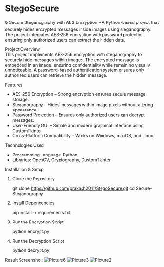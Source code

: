 # StegoSecure
🔒 Secure Steganography with AES Encryption – A Python-based project that securely hides encrypted messages inside images using steganography. The project integrates AES-256 encryption with password protection, ensuring only authorized users can extract the hidden data.

Project Overview  
This project implements AES-256 encryption with steganography to securely hide messages within images. The encrypted message is embedded in an image, ensuring confidentiality while remaining visually unnoticeable. A password-based authentication system ensures only authorized users can retrieve the hidden message.  

Features  
- AES-256 Encryption – Strong encryption ensures secure message storage.  
- Steganography – Hides messages within image pixels without altering appearance.  
- Password Protection – Ensures only authorized users can decrypt messages.  
- User-Friendly GUI – Simple and modern graphical interface using CustomTkinter.  
- Cross-Platform Compatibility – Works on Windows, macOS, and Linux.  

 Technologies Used  
- Programming Language: Python  
- Libraries: OpenCV, Cryptography, CustomTkinter  


Installation & Setup  
1. Clone the Repository  
   
   git clone https://github.com/prakash2011/StegoSecure.git
   cd Secure-Steganography

2. Install Dependencies

   pip install -r requirements.txt
   
4. Run the Encryption Script
   
    python encrypt.py

5. Run the Decryption Script

    python decrypt.py

Result Screenshot:
 ![Picture6](https://github.com/user-attachments/assets/cf7c9f8f-82c6-4e1b-ac48-c33297d5095b)
![Picture3](https://github.com/user-attachments/assets/69117868-5d8e-4cb0-8d79-b669f0b0578c)
![Picture2](https://github.com/user-attachments/assets/5ebe8e41-0244-4f2c-9aeb-15bc3c156f2f)

